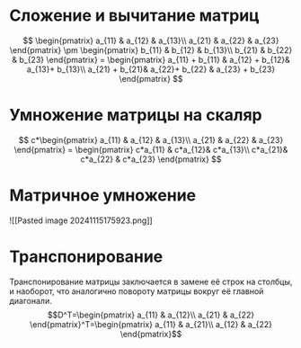 # Сложение и вычитание матриц

$$ \begin{pmatrix}  
a_{11} & a_{12} & a_{13}\\  
a_{21} & a_{22} & a_{23} 
\end{pmatrix} \pm \begin{pmatrix}  
b_{11} & b_{12} & b_{13}\\  
b_{21} & b_{22} & b_{23} 
\end{pmatrix} = \begin{pmatrix}  
a_{11} + b_{11} & a_{12} + b_{12}& a_{13}+ b_{13}\\  
a_{21} + b_{21}& a_{22}+ b_{22} & a_{23} + b_{23}
\end{pmatrix}
$$
# Умножение матрицы на скаляр
$$ с*\begin{pmatrix}  
a_{11} & a_{12} & a_{13}\\  
a_{21} & a_{22} & a_{23} 
\end{pmatrix}  = \begin{pmatrix}  
с*a_{11} & с*a_{12}& с*a_{13}\\  
с*a_{21}& с*a_{22} & с*a_{23}
\end{pmatrix}
$$

# Матричное умножение
![[Pasted image 20241115175923.png]]

# Транспонирование
Транспонирование матрицы заключается в замене её строк на столбцы, и наоборот, что аналогично повороту матрицы вокруг её главной диагонали.
$$D^T=\begin{pmatrix}  
a_{11} & a_{12}\\  
a_{21} & a_{22} 
\end{pmatrix}^T=\begin{pmatrix}  
a_{11} & a_{21}\\  
a_{12} & a_{22} 
\end{pmatrix}$$